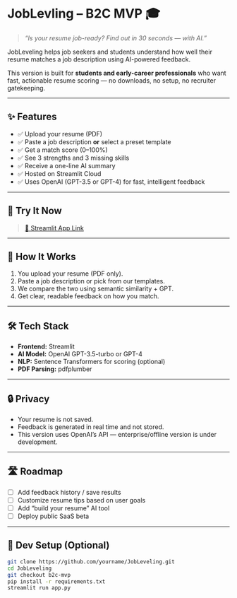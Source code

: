 # JobLevling – B2C MVP 🎓

> *“Is your resume job-ready? Find out in 30 seconds — with AI.”*

JobLeveling helps job seekers and students understand how well their resume matches a job description using AI-powered feedback.

This version is built for **students and early-career professionals** who want fast, actionable resume scoring — no downloads, no setup, no recruiter gatekeeping.

---

## ✨ Features

- ✅ Upload your resume (PDF)
- ✅ Paste a job description **or** select a preset template
- ✅ Get a match score (0–100%)
- ✅ See 3 strengths and 3 missing skills
- ✅ Receive a one-line AI summary
- ✅ Hosted on Streamlit Cloud
- ✅ Uses OpenAI (GPT-3.5 or GPT-4) for fast, intelligent feedback

---

## 🚀 Try It Now

> [🔗 Streamlit App Link](https://your-app-link.com)

---

## 🧠 How It Works

1. You upload your resume (PDF only).
2. Paste a job description or pick from our templates.
3. We compare the two using semantic similarity + GPT.
4. Get clear, readable feedback on how you match.

---

## 🛠️ Tech Stack

- **Frontend:** Streamlit
- **AI Model:** OpenAI GPT-3.5-turbo or GPT-4
- **NLP:** Sentence Transformers for scoring (optional)
- **PDF Parsing:** pdfplumber

---

## 🔒 Privacy

- Your resume is not saved.
- Feedback is generated in real time and not stored.
- This version uses OpenAI’s API — enterprise/offline version is under development.

---

## 🛣️ Roadmap

- [ ] Add feedback history / save results
- [ ] Customize resume tips based on user goals
- [ ] Add “build your resume” AI tool
- [ ] Deploy public SaaS beta

---

## 🧪 Dev Setup (Optional)

```bash
git clone https://github.com/yourname/JobLeveling.git
cd JobLeveling 
git checkout b2c-mvp
pip install -r requirements.txt
streamlit run app.py
